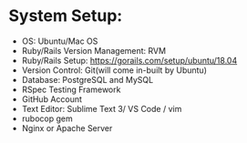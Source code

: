 # System Setup:

  * OS: Ubuntu/Mac OS
  * Ruby/Rails Version Management: RVM
  * Ruby/Rails Setup: https://gorails.com/setup/ubuntu/18.04
  * Version Control: Git(will come in-built by Ubuntu)
  * Database: PostgreSQL and MySQL
  * RSpec Testing Framework
  * GitHub Account
  * Text Editor: Sublime Text 3/ VS Code / vim
  * rubocop gem
  * Nginx or Apache Server
